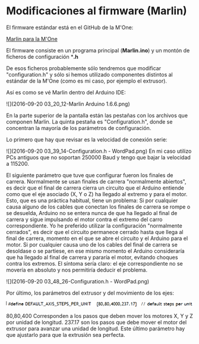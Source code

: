 # Modificaciones al firmware (Marlin)

El firmware estándar está en el GitHub de la M'One:

  [Marlin para la M'One](https://github.com/M-Prime/M_Prime_One/tree/master/firmware/Marlin)
  
El firmware consiste en un programa principal (**Marlin.ino**) y un montón de ficheros de configuración ***.h**

De esos ficheros probablemente sólo tendremos que modificar "configuration.h" y sólo si hemos utilizado componentes distintos al estándar de la M'One (como es mi caso, por ejemplo el extrusor).

Así es como se vé Marlin dentro del Arduino IDE:

![](2016-09-20 03_20_12-Marlin Arduino 1.6.6.png)

En la parte superior de la pantalla están las pestañas con los archivos que componen Marlin. La quinta pestaña es "Configuration.h", donde se concentran la mayoría de los parámetros de configuración.

Lo primero que hay que revisar es la velocidad de conexión serie:

![](2016-09-20 03_39_14-Configuration.h - WordPad.png)
En mi caso utilizo PCs antiguos que no soportan 250000 Baud y tengo que bajar la velocidad a 115200.

El siguiente parámetro que tuve que configurar fueron los finales de carrera. Normalmente se usan finales de carrera "normalmente abiertos", es decir que el final de carrera cierra un circuito que el Arduino entiende como que el eje asociado (X, Y o Z) ha llegado al extremo y para el motor.
Esto, que es una práctica habitual, tiene un problema: Si por cualquier causa alguno de los cables que conectan los finales de carrera se rompe o se desuelda, Arduino no se entera nunca de que ha llegado al final de carrera y sigue impulsando el motor contra el extremo del carro correspondiente.
Yo he preferido utilizar la configuración "normalmente cerrados", es decir que el circuito permanece cerrado hasta que llega al final de carrera, momento en el que se abre el circuito y el Arduino para el motor. Si por cualquier causa uno de los cables del final de carrera se desoldase o se partiese, en ese mismo momento el Arduino consideraría que ha llegado al final de carrera y pararía el motor, evitando choques contra los extremos.
El síntoma sería claro: el eje correspondiente no se movería en absoluto y nos permitiría deducir el problema.

![](2016-09-20 03_48_26-Configuration.h - WordPad.png)

Por último, los parámetros del extrusor y del movimiento de los ejes:

![](steps_per_unit.png)

80,80,400 Corresponden a los pasos que deben mover los motores X, Y y Z por unidad de longitud. 237.17 son los pasos que debe mover el motor del extrusor para avanzar una unidad de longitud. Este último parámetro hay que ajustarlo para que la extrusión sea perfecta.


